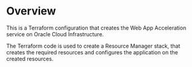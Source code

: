 # Overview
This is a Terraform configuration that creates the Web App Acceleration service on Oracle Cloud Infrastructure.

The Terraform code is used to create a Resource Manager stack, that creates the required resources and configures the application on the created resources.